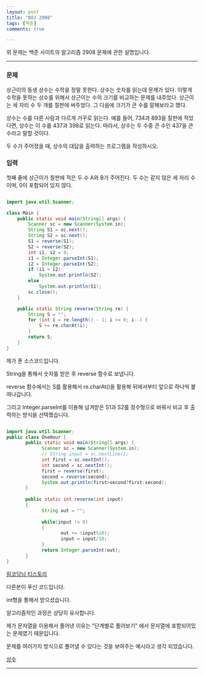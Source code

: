 ```yaml
---
layout: post
title: "BOJ 2908"
tags: [백준]
comments: true

---
```


위 문제는 백준 사이트의 알고리즘 2908 문제에 관한 설명입니다.<br>

---

### 문제

상근이의 동생 상수는 수학을 정말 못한다. 상수는 숫자를 읽는데 문제가 있다. 이렇게 수학을 못하는 상수를 위해서 상근이는 수의 크기를 비교하는 문제를 내주었다. 상근이는 세 자리 수 두 개를 칠판에 써주었다. 그 다음에 크기가 큰 수를 말해보라고 했다.

상수는 수를 다른 사람과 다르게 거꾸로 읽는다. 예를 들어, 734과 893을 칠판에 적었다면, 상수는 이 수를 437과 398로 읽는다. 따라서, 상수는 두 수중 큰 수인 437을 큰 수라고 말할 것이다.

두 수가 주어졌을 때, 상수의 대답을 출력하는 프로그램을 작성하시오.

### 입력

첫째 줄에 상근이가 칠판에 적은 두 수 A와 B가 주어진다. 두 수는 같지 않은 세 자리 수이며, 0이 포함되어 있지 않다.

```java

import java.util.Scanner;

class Main {
	public static void main(String[] args) {
		Scanner sc = new Scanner(System.in);
		String S1 = sc.next();
		String S2 = sc.next();
		S1 = reverse(S1);
		S2 = reverse(S2);
		int i1, i2 = 0;
		i1 = Integer.parseInt(S1);
		i2 = Integer.parseInt(S2);
		if (i1 < i2)
			System.out.println(S2);
		else
			System.out.println(S1);
		sc.close();
	}

	public static String reverse(String re) {
		String S = "";
		for (int i = re.length() - 1; i >= 0; i--) {
			S += re.charAt(i);
		}
		return S;
	}
}

```

제가 푼 소스코드입니다.

String을 통해서 숫자를 받은 후 reverse 함수로 보냅니다.

reverse 함수에서는 S를 활용해서 re.charAt()을 활용해 뒤에서부터 앞으로 하나씩 붙여나갑니다.

그리고 Integer.parseInt를 이용해 넘겨받은 S1과 S2를 정수형으로 바꿔서 비교 후 출력하는 방식을 선택했습니다.


```java

import java.util.Scanner;
public class OneHour {
       public static void main(String[] args) {
             Scanner sc = new Scanner(System.in);
             // String input = sc.nextLine();
             int first = sc.nextInt();
             int second = sc.nextInt();
             first = reverse(first);
             second = reverse(second);
             System.out.println(first>second?first:second);
       }
       
       public static int reverse(int input)
       {
             String out = "";
             
             while(input != 0)
             {
                    out += (input%10);
                    input = input/10;
             }
             return Integer.parseInt(out);
       }
}


```
<a href="https://devpouch.tistory.com/17">림코딩님 티스토리</a>

다른분이 푸신 코드입니다.

int형을 통해서 받으셨습니다. 

알고리즘적인 과정은 상당히 유사합니다.

제가 문자열을 이용해서 풀어낸 이유는 "단계별로 풀어보기" 에서 문자열에 포함되어있는 문제였기 때문입니다.

문제를 여러가지 방식으로 풀어낼 수 있다는 것을 보여주는 예시라고 생각 되었습니다. 

<a href="https://www.acmicpc.net/problem/2908">상수</a>

---

